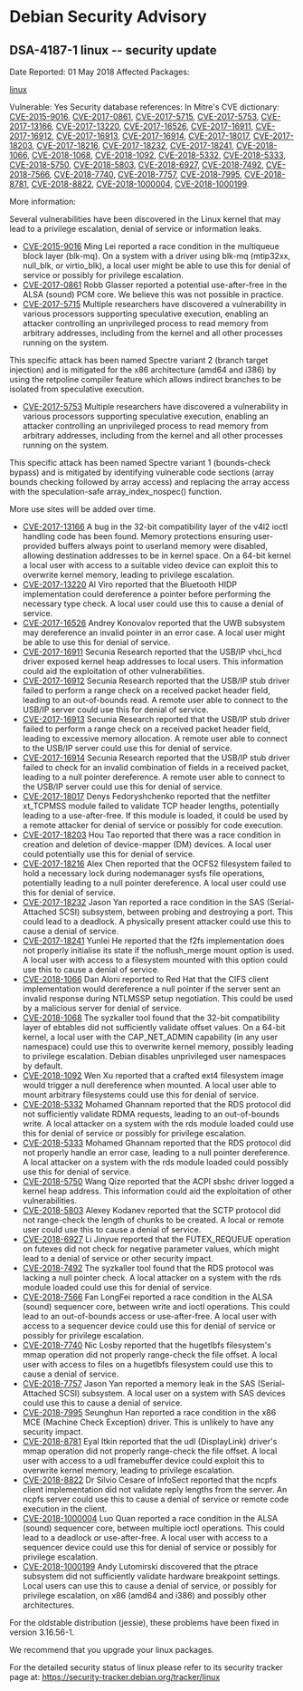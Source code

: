 
Debian Security Advisory
========================


DSA-4187-1 linux -- security update
-----------------------------------



Date Reported:
01 May 2018
Affected Packages:

[linux](https://packages.debian.org/src:linux)

Vulnerable:
Yes
Security database references:
In Mitre's CVE dictionary: [CVE-2015-9016](https://security-tracker.debian.org/tracker/CVE-2015-9016), [CVE-2017-0861](https://security-tracker.debian.org/tracker/CVE-2017-0861), [CVE-2017-5715](https://security-tracker.debian.org/tracker/CVE-2017-5715), [CVE-2017-5753](https://security-tracker.debian.org/tracker/CVE-2017-5753), [CVE-2017-13166](https://security-tracker.debian.org/tracker/CVE-2017-13166), [CVE-2017-13220](https://security-tracker.debian.org/tracker/CVE-2017-13220), [CVE-2017-16526](https://security-tracker.debian.org/tracker/CVE-2017-16526), [CVE-2017-16911](https://security-tracker.debian.org/tracker/CVE-2017-16911), [CVE-2017-16912](https://security-tracker.debian.org/tracker/CVE-2017-16912), [CVE-2017-16913](https://security-tracker.debian.org/tracker/CVE-2017-16913), [CVE-2017-16914](https://security-tracker.debian.org/tracker/CVE-2017-16914), [CVE-2017-18017](https://security-tracker.debian.org/tracker/CVE-2017-18017), [CVE-2017-18203](https://security-tracker.debian.org/tracker/CVE-2017-18203), [CVE-2017-18216](https://security-tracker.debian.org/tracker/CVE-2017-18216), [CVE-2017-18232](https://security-tracker.debian.org/tracker/CVE-2017-18232), [CVE-2017-18241](https://security-tracker.debian.org/tracker/CVE-2017-18241), [CVE-2018-1066](https://security-tracker.debian.org/tracker/CVE-2018-1066), [CVE-2018-1068](https://security-tracker.debian.org/tracker/CVE-2018-1068), [CVE-2018-1092](https://security-tracker.debian.org/tracker/CVE-2018-1092), [CVE-2018-5332](https://security-tracker.debian.org/tracker/CVE-2018-5332), [CVE-2018-5333](https://security-tracker.debian.org/tracker/CVE-2018-5333), [CVE-2018-5750](https://security-tracker.debian.org/tracker/CVE-2018-5750), [CVE-2018-5803](https://security-tracker.debian.org/tracker/CVE-2018-5803), [CVE-2018-6927](https://security-tracker.debian.org/tracker/CVE-2018-6927), [CVE-2018-7492](https://security-tracker.debian.org/tracker/CVE-2018-7492), [CVE-2018-7566](https://security-tracker.debian.org/tracker/CVE-2018-7566), [CVE-2018-7740](https://security-tracker.debian.org/tracker/CVE-2018-7740), [CVE-2018-7757](https://security-tracker.debian.org/tracker/CVE-2018-7757), [CVE-2018-7995](https://security-tracker.debian.org/tracker/CVE-2018-7995), [CVE-2018-8781](https://security-tracker.debian.org/tracker/CVE-2018-8781), [CVE-2018-8822](https://security-tracker.debian.org/tracker/CVE-2018-8822), [CVE-2018-1000004](https://security-tracker.debian.org/tracker/CVE-2018-1000004), [CVE-2018-1000199](https://security-tracker.debian.org/tracker/CVE-2018-1000199).  

More information:

Several vulnerabilities have been discovered in the Linux kernel that
may lead to a privilege escalation, denial of service or information
leaks.


* [CVE-2015-9016](https://security-tracker.debian.org/tracker/CVE-2015-9016)
Ming Lei reported a race condition in the multiqueue block layer
 (blk-mq). On a system with a driver using blk-mq (mtip32xx,
 null\_blk, or virtio\_blk), a local user might be able to use this
 for denial of service or possibly for privilege escalation.
* [CVE-2017-0861](https://security-tracker.debian.org/tracker/CVE-2017-0861)
Robb Glasser reported a potential use-after-free in the ALSA (sound)
 PCM core. We believe this was not possible in practice.
* [CVE-2017-5715](https://security-tracker.debian.org/tracker/CVE-2017-5715)
Multiple researchers have discovered a vulnerability in various
 processors supporting speculative execution, enabling an attacker
 controlling an unprivileged process to read memory from arbitrary
 addresses, including from the kernel and all other processes
 running on the system.


This specific attack has been named Spectre variant 2 (branch
 target injection) and is mitigated for the x86 architecture (amd64
 and i386) by using the retpoline compiler feature which allows
 indirect branches to be isolated from speculative execution.
* [CVE-2017-5753](https://security-tracker.debian.org/tracker/CVE-2017-5753)
Multiple researchers have discovered a vulnerability in various
 processors supporting speculative execution, enabling an attacker
 controlling an unprivileged process to read memory from arbitrary
 addresses, including from the kernel and all other processes
 running on the system.


This specific attack has been named Spectre variant 1
 (bounds-check bypass) and is mitigated by identifying vulnerable
 code sections (array bounds checking followed by array access) and
 replacing the array access with the speculation-safe
 array\_index\_nospec() function.


More use sites will be added over time.
* [CVE-2017-13166](https://security-tracker.debian.org/tracker/CVE-2017-13166)
A bug in the 32-bit compatibility layer of the v4l2 ioctl handling
 code has been found. Memory protections ensuring user-provided
 buffers always point to userland memory were disabled, allowing
 destination addresses to be in kernel space. On a 64-bit kernel a
 local user with access to a suitable video device can exploit this
 to overwrite kernel memory, leading to privilege escalation.
* [CVE-2017-13220](https://security-tracker.debian.org/tracker/CVE-2017-13220)
Al Viro reported that the Bluetooth HIDP implementation could
 dereference a pointer before performing the necessary type check.
 A local user could use this to cause a denial of service.
* [CVE-2017-16526](https://security-tracker.debian.org/tracker/CVE-2017-16526)
Andrey Konovalov reported that the UWB subsystem may dereference
 an invalid pointer in an error case. A local user might be able
 to use this for denial of service.
* [CVE-2017-16911](https://security-tracker.debian.org/tracker/CVE-2017-16911)
Secunia Research reported that the USB/IP vhci\_hcd driver exposed
 kernel heap addresses to local users. This information could aid the
 exploitation of other vulnerabilities.
* [CVE-2017-16912](https://security-tracker.debian.org/tracker/CVE-2017-16912)
Secunia Research reported that the USB/IP stub driver failed to
 perform a range check on a received packet header field, leading
 to an out-of-bounds read. A remote user able to connect to the
 USB/IP server could use this for denial of service.
* [CVE-2017-16913](https://security-tracker.debian.org/tracker/CVE-2017-16913)
Secunia Research reported that the USB/IP stub driver failed to
 perform a range check on a received packet header field, leading
 to excessive memory allocation. A remote user able to connect to
 the USB/IP server could use this for denial of service.
* [CVE-2017-16914](https://security-tracker.debian.org/tracker/CVE-2017-16914)
Secunia Research reported that the USB/IP stub driver failed to
 check for an invalid combination of fields in a received packet,
 leading to a null pointer dereference. A remote user able to
 connect to the USB/IP server could use this for denial of service.
* [CVE-2017-18017](https://security-tracker.debian.org/tracker/CVE-2017-18017)
Denys Fedoryshchenko reported that the netfilter xt\_TCPMSS module
 failed to validate TCP header lengths, potentially leading to a
 use-after-free. If this module is loaded, it could be used by a
 remote attacker for denial of service or possibly for code
 execution.
* [CVE-2017-18203](https://security-tracker.debian.org/tracker/CVE-2017-18203)
Hou Tao reported that there was a race condition in creation and
 deletion of device-mapper (DM) devices. A local user could
 potentially use this for denial of service.
* [CVE-2017-18216](https://security-tracker.debian.org/tracker/CVE-2017-18216)
Alex Chen reported that the OCFS2 filesystem failed to hold a
 necessary lock during nodemanager sysfs file operations,
 potentially leading to a null pointer dereference. A local user
 could use this for denial of service.
* [CVE-2017-18232](https://security-tracker.debian.org/tracker/CVE-2017-18232)
Jason Yan reported a race condition in the SAS (Serial-Attached
 SCSI) subsystem, between probing and destroying a port. This
 could lead to a deadlock. A physically present attacker could
 use this to cause a denial of service.
* [CVE-2017-18241](https://security-tracker.debian.org/tracker/CVE-2017-18241)
Yunlei He reported that the f2fs implementation does not properly
 initialise its state if the noflush\_merge mount option is used.
 A local user with access to a filesystem mounted with this option
 could use this to cause a denial of service.
* [CVE-2018-1066](https://security-tracker.debian.org/tracker/CVE-2018-1066)
Dan Aloni reported to Red Hat that the CIFS client implementation
 would dereference a null pointer if the server sent an invalid
 response during NTLMSSP setup negotiation. This could be used
 by a malicious server for denial of service.
* [CVE-2018-1068](https://security-tracker.debian.org/tracker/CVE-2018-1068)
The syzkaller tool found that the 32-bit compatibility layer of
 ebtables did not sufficiently validate offset values. On a 64-bit
 kernel, a local user with the CAP\_NET\_ADMIN capability (in any user
 namespace) could use this to overwrite kernel memory, possibly
 leading to privilege escalation. Debian disables unprivileged user
 namespaces by default.
* [CVE-2018-1092](https://security-tracker.debian.org/tracker/CVE-2018-1092)
Wen Xu reported that a crafted ext4 filesystem image would
 trigger a null dereference when mounted. A local user able
 to mount arbitrary filesystems could use this for denial of
 service.
* [CVE-2018-5332](https://security-tracker.debian.org/tracker/CVE-2018-5332)
Mohamed Ghannam reported that the RDS protocol did not
 sufficiently validate RDMA requests, leading to an out-of-bounds
 write. A local attacker on a system with the rds module loaded
 could use this for denial of service or possibly for privilege
 escalation.
* [CVE-2018-5333](https://security-tracker.debian.org/tracker/CVE-2018-5333)
Mohamed Ghannam reported that the RDS protocol did not properly
 handle an error case, leading to a null pointer dereference. A
 local attacker on a system with the rds module loaded could
 possibly use this for denial of service.
* [CVE-2018-5750](https://security-tracker.debian.org/tracker/CVE-2018-5750)
Wang Qize reported that the ACPI sbshc driver logged a kernel heap
 address. This information could aid the exploitation of other
 vulnerabilities.
* [CVE-2018-5803](https://security-tracker.debian.org/tracker/CVE-2018-5803)
Alexey Kodanev reported that the SCTP protocol did not range-check
 the length of chunks to be created. A local or remote user could
 use this to cause a denial of service.
* [CVE-2018-6927](https://security-tracker.debian.org/tracker/CVE-2018-6927)
Li Jinyue reported that the FUTEX\_REQUEUE operation on futexes did
 not check for negative parameter values, which might lead to a
 denial of service or other security impact.
* [CVE-2018-7492](https://security-tracker.debian.org/tracker/CVE-2018-7492)
The syzkaller tool found that the RDS protocol was lacking a null
 pointer check. A local attacker on a system with the rds module
 loaded could use this for denial of service.
* [CVE-2018-7566](https://security-tracker.debian.org/tracker/CVE-2018-7566)
Fan LongFei reported a race condition in the ALSA (sound)
 sequencer core, between write and ioctl operations. This could
 lead to an out-of-bounds access or use-after-free. A local user
 with access to a sequencer device could use this for denial of
 service or possibly for privilege escalation.
* [CVE-2018-7740](https://security-tracker.debian.org/tracker/CVE-2018-7740)
Nic Losby reported that the hugetlbfs filesystem's mmap operation
 did not properly range-check the file offset. A local user with
 access to files on a hugetlbfs filesystem could use this to cause
 a denial of service.
* [CVE-2018-7757](https://security-tracker.debian.org/tracker/CVE-2018-7757)
Jason Yan reported a memory leak in the SAS (Serial-Attached
 SCSI) subsystem. A local user on a system with SAS devices
 could use this to cause a denial of service.
* [CVE-2018-7995](https://security-tracker.debian.org/tracker/CVE-2018-7995)
Seunghun Han reported a race condition in the x86 MCE
 (Machine Check Exception) driver. This is unlikely to have
 any security impact.
* [CVE-2018-8781](https://security-tracker.debian.org/tracker/CVE-2018-8781)
Eyal Itkin reported that the udl (DisplayLink) driver's mmap
 operation did not properly range-check the file offset. A local
 user with access to a udl framebuffer device could exploit this to
 overwrite kernel memory, leading to privilege escalation.
* [CVE-2018-8822](https://security-tracker.debian.org/tracker/CVE-2018-8822)
Dr Silvio Cesare of InfoSect reported that the ncpfs client
 implementation did not validate reply lengths from the server. An
 ncpfs server could use this to cause a denial of service or
 remote code execution in the client.
* [CVE-2018-1000004](https://security-tracker.debian.org/tracker/CVE-2018-1000004)
Luo Quan reported a race condition in the ALSA (sound) sequencer
 core, between multiple ioctl operations. This could lead to a
 deadlock or use-after-free. A local user with access to a
 sequencer device could use this for denial of service or possibly
 for privilege escalation.
* [CVE-2018-1000199](https://security-tracker.debian.org/tracker/CVE-2018-1000199)
Andy Lutomirski discovered that the ptrace subsystem did not
 sufficiently validate hardware breakpoint settings. Local users
 can use this to cause a denial of service, or possibly for
 privilege escalation, on x86 (amd64 and i386) and possibly other
 architectures.


For the oldstable distribution (jessie), these problems have been fixed
in version 3.16.56-1.


We recommend that you upgrade your linux packages.


For the detailed security status of linux please refer to its security
tracker page at:
<https://security-tracker.debian.org/tracker/linux>





